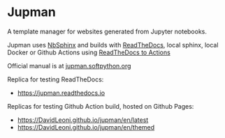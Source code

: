 
# Jupman

A template manager for websites generated from Jupyter notebooks.

Jupman uses [NbSphinx](http://nbsphinx.readthedocs.io/) and builds with [ReadTheDocs](https://readthedocs.org), local sphinx, local Docker or Github Actions using [ReadTheDocs to Actions](https://github.com/DavidLeoni/readthedocs-to-actions)

Official manual is at [jupman.softpython.org](https://jupman.softpython.org)

Replica for testing ReadTheDocs:

* https://jupman.readthedocs.io

Replicas for testing Github Action build, hosted on Github Pages:

* https://DavidLeoni.github.io/jupman/en/latest
* https://DavidLeoni.github.io/jupman/en/themed

